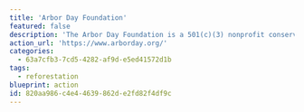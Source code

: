 ```yaml
---
title: 'Arbor Day Foundation'
featured: false
description: 'The Arbor Day Foundation is a 501(c)(3) nonprofit conservation and education organization. A million members, donors, and partners support our programs to make our world greener and healthier.'
action_url: 'https://www.arborday.org/'
categories:
  - 63a7cfb3-7cd5-4282-af9d-e5ed41572d1b
tags:
  - reforestation
blueprint: action
id: 820aa986-c4e4-4639-862d-e2fd82f4df9c
---
```

